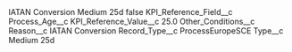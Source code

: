 <?xml version="1.0" encoding="UTF-8"?>
<CustomMetadata xmlns="http://soap.sforce.com/2006/04/metadata" xmlns:xsi="http://www.w3.org/2001/XMLSchema-instance" xmlns:xsd="http://www.w3.org/2001/XMLSchema">
    <label>IATAN Conversion Medium 25d</label>
    <protected>false</protected>
    <values>
        <field>KPI_Reference_Field__c</field>
        <value xsi:type="xsd:string">Process_Age__c</value>
    </values>
    <values>
        <field>KPI_Reference_Value__c</field>
        <value xsi:type="xsd:double">25.0</value>
    </values>
    <values>
        <field>Other_Conditions__c</field>
        <value xsi:nil="true"/>
    </values>
    <values>
        <field>Reason__c</field>
        <value xsi:type="xsd:string">IATAN Conversion</value>
    </values>
    <values>
        <field>Record_Type__c</field>
        <value xsi:type="xsd:string">ProcessEuropeSCE</value>
    </values>
    <values>
        <field>Type__c</field>
        <value xsi:type="xsd:string">Medium 25d</value>
    </values>
</CustomMetadata>
